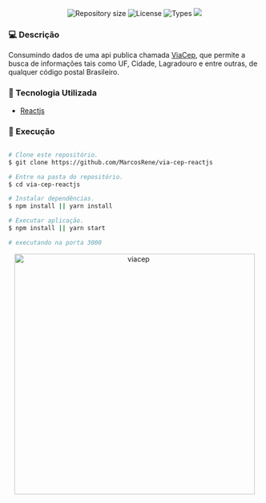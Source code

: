 <p align="center">
   <img alt="Repository size" src="https://img.shields.io/github/repo-size/MarcosRene/via-cep-reactjs">
   <img alt="License" src="https://img.shields.io/badge/license-MIT-brightgreen">
   <img alt="Types" src="https://img.shields.io/npm/types/typescript">
   <img src="https://img.shields.io/badge/react-Reactjs-blue">
</p>

### :computer: Descrição
Consumindo dados de uma api publica chamada [ViaCep][via], que permite a busca de informações tais como UF, Cidade, Lagradouro e entre outras, de qualquer código postal Brasileiro.

### :hammer: Tecnologia Utilizada
* [Reactjs][reactjs]

### :rocket: Execução

```bash

# Clone este repositório.
$ git clone https://github.com/MarcosRene/via-cep-reactjs

# Entre na pasta do repositório.
$ cd via-cep-reactjs

# Instalar dependências.
$ npm install || yarn install

# Executar aplicação.
$ npm install || yarn start

# executando na porta 3000

```
<p align="center">
 <img src="https://i.ibb.co/YDP66QM/viacep.gif" alt="viacep" border="0" width="480" />
</p>

[via]: https://viacep.com.br/
[reactjs]: https://reactjs.org/
[react]: https://reactjs.org/
[typescript]: https://www.typescriptlang.org/
